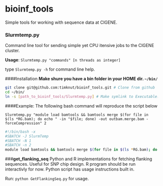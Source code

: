 bioinf_tools
============

Simple tools for working with sequence data at CIGENE.
### **Slurmtemp.py**
Command line tool for sending simple yet CPU itensive jobs to the CIGENE cluster.

**Usage**: `Slurmtemp.py "commands" [n threads as integer]`

type `Slurmtemp.py -h` for command line help.

####Installation
**Make shure you have a bin folder in your HOME dir. `~/bin/`**
```bash
git clone git@github.com:timknut/bioinf_tools.git # Clone from github
cd ~/bin/
ln -s [path_to_bioinf_tools/Slurmtemp.py] # Make symlink to Executable.
```

####Example:
The following bash command will reproduce the script below

`Slurmtemp.py "module load bamtools && bamtools merge $(for file in $(ls *RG.bam); do echo " -in "$file; done) -out outbam.merge.bam -forceCompression" 2`

```bash
#!/bin/bash -x
#SBATCH -J SlurmTemp
#SBATCH -N 1
#SBATCH -n 2
module load bamtools && bamtools merge $(for file in $(ls *RG.bam); do echo " -in "$file; done) -out outbam.merge.bam -forceCompression
```

###**get_flanking_seq**
Python and R implementations for fetching flanking sequences. Useful for SNP chip design.
R program should be run interactivly for now. Python script has usage instructions built in.

Run: `python GetFlankingSeq.py` for usage.

